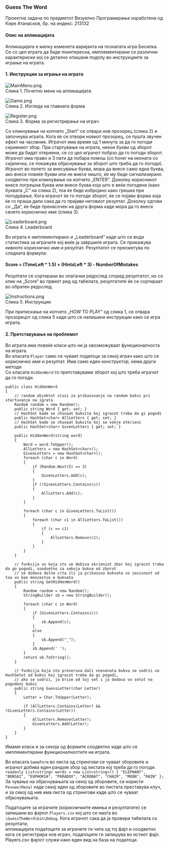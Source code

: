 ### Guess The Word

Проектна задача по предметот Визуелно Програмирање изработена од Кире Атанасков, бр. на индекс: 213132

#### Опис на апликацијата
Апликацијата е малку изменета варијанта на познатата игра Бесилка. Се со цел играта да биде поинтересна,
имплементирани се различни карактериски кој се детално опишани подолу во инструкциите за играње на играта.

#### 1. Инструкции за играње на играта
![MainMenu.png](Screenshots%2FMainMenu.png)  
Слика 1. Почетно мени на апликацијата  
  
![Game.png](Screenshots%2FGame.png)  
Слика 2. Изгледа на главната форма
  
![Register.png](Screenshots%2FRegister.png)  
Слика 3. Форма за регистрирање на играч

Со кликнување на копчето „Start“ се отвара нов прозорец (слика 2) и започнува играта. Кога ќе се отвори новиот прозорец, се пушта звучен ефект на часовник. 
Играчот има време од 1 минута за да го погоди скриениот збор. При стартување на играта, некои букви од зборот може да бидат откриени, се со цел играчот побрзо да го погоди зборот.
Играчот има право и 3 пати да побара помош (со hover на иконата со сијаличка, се покажува објаснување за зборот што треба да го погоди).
Играчот во полето за внесување буква, мора да внесе само една буква, ако внесе повеќе букви или не внесе ништо, ќе му биде сигнализирано соодветно при кликнување на копчето „ENTER“.
Доколку корисникот внесе погрешна буква или внесе буква која што е веќе погодена (како буквата „С“ на слика 2), тоа ќе биде избројано како грешка при погодување. Кога играчот ќе го погоди зборот, ќе се појави форма која ќе го праша дали сака да го пријави неговиот резултат. Доколку одгови со „Да“, ќе биде пренасочен на друга форма каде мора да го внесе своето корисничко име (слика 3).


![Leaderboard.png](Screenshots%2FLeaderboard.png)  
Слика 4. Leaderboard  
  
Во играта е имплементирано и „Leaderboard“ каде што се води статистика за играчите кој веќе ја завршиле играта.
Се прикажува нивното корисничко име и резултат. Резултатот се пресметува по следната формула:  
  
#### Score = (TimeLeft * 1.5) + (HintsLeft * 3) - NumberOfMistakes  
  
Резултати се сортирани во опаѓачки редослед според резултатот, но со клик на „Score“ во првиот ред од табелата, резултатите ќе се сортираат во обратен редослед.  
  
![Instructions.png](Screenshots%2FInstructions.png)  
Слика 5. Инструкции

При притискање на копчето „HOW TO PLAY“ од слика 1, се отвара прозорецот од слика 5 каде што се напишани инструкции како се игра играта.  

#### 2. Претставување на проблемот
Во играта има повеќе класи што ни ја овозможуваат функционалноста на играта.  
Во класата ```Player``` само се чуваат податоци за секој играч како што се корисничко име и резултат. Има само еден конструктор, нема други методи.  
Со класата ```HiddenWord``` го претставуваме зборот кој што треба играчот да го погоди.  
```
public class HiddenWord
{
    // random objektot sluzi za prikazuvanje na random bukvi pri startuvanje na igrata
    Random random = new Random();
    public string Word { get; set; }
    // HashSet kade se chuvaat bukvite koj igracot treba da gi pogodi
    public HashSet<char> AllLetters { get; set; }
    // HashSet kade se chuvaat bukvite koj se vekje otkrieni
    public HashSet<char> GivenLetters { get; set; }
    
    public HiddenWord(string word)
    {
        Word = word.ToUpper();
        AllLetters = new HashSet<char>();
        GivenLetters = new HashSet<char>();
        foreach (char c in Word)
        {
            if (Random.Next(5) == 3)
            {
                GivenLetters.Add(c);
            }
            if (!GivenLetters.Contains(c))
            {
                AllLetters.Add(c);
            }
        }

        foreach (char c in GivenLetters.ToList())
        {
            foreach (char c1 in AllLetters.ToList())
            {
                if (c == c1)
                {
                    AllLetters.Remove(c1);
                }
            }
        }
    }

    // funkcija so koja sto se dobiva skrieniot zbor koj igracot treba da go pogodi, soodvetno za sekoja bukva od zborot 
    // se dodava dolna crta ili ja prikazuva bukvata vo zavisnost od toa vo koe mnozestvo e bukvata
    public string GetHiddenWord()
    {
        Random random = new Random();
        StringBuilder sb = new StringBuilder();

        foreach (char c in Word)
        {
            if (GivenLetters.Contains(c))
            {
                sb.Append(c);
            }
            else
            {
                sb.Append("_");
            }
            sb.Append(' ');
        }
        return sb.ToString();
    }

    // funkcija koja sto proveruva dali vnesenata bukva se sodrzi vo HashSetot od bukvi koj igracot treba da gi pogodi,
    // ako se sodrzi, ja brise od toj set i ja dodava vo setot na pogodeni bukvi
    public string GuessLetter(char Letter)
    {
        Letter = Char.ToUpper(Letter);

        if (AllLetters.Contains(Letter) && !GivenLetters.Contains(Letter))
        {
            AllLetters.Remove(Letter);
            GivenLetters.Add(Letter);
        }
    }
}
```  
Имаме класи и за секоја од формите соодветно каде што се имплементирани функционалностите на играта.  
  

Во класата ```GameForm``` во листа од стрингови се чуваат зборовите и играчот добива еден рандом збор од листата кој треба да го погоди.  
```readonly List<string> words = new List<string>() { "ELEPHANT", "BONSAI", "EUPHORIA", "PARADOX", "ACROBAT", "CHAIR", "MOON", "RAIN" };```  
За чување на објаснувањата за секој од зборовите, се користи ```Речник(Мапа)``` каде секој еден од зборовите во листата преставува клуч, и за секој од нив има листа од стрингови каде што се чуваат објаснувањата.  
  
Податоците за играчите (корисничките имиња и резултатите) се запишани во фајлот ```Players.csv``` кој што се наоѓа во ```\GuessTheWord\bin\Debug```. Кога играчот сака да ја провери табелата со резултати,  
апликацијата податоците за играчите ги чита од тој фајл и соодветно кога се регистрира нов играч, податоците ги запишува во истиот фајл. Players.csv фајлот служи како еден вид на база на податоци.